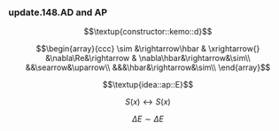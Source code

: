 ### update.148.AD and AP
$$\textup{constructor::kemo::d}$$

$$\begin{array}{ccc}
\sim &\rightarrow\hbar & \xrightarrow{} &\nabla\Re&\rightarrow & \nabla\hbar&\rightarrow&\sim\\
&&\searrow&\uparrow\\
&&&\hbar&\rightarrow&\sim\\
\end{array}$$

$$\textup{idea::ap::E}$$

$$S(x)\leftrightarrow S(x)$$

$$\Delta E\sim \Delta E$$
